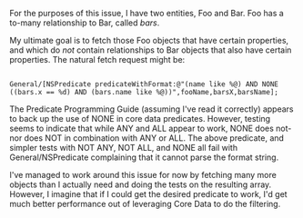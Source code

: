 

For the purposes of this issue, I have two entities, Foo and Bar. Foo has a to-many relationship to Bar, called *bars*.

My ultimate goal is to fetch those Foo objects that have certain properties, and which do *not* contain relationships to Bar objects that also have certain properties. The natural fetch request might be:

<code>
General/[NSPredicate predicateWithFormat:@"(name like %@) AND NONE ((bars.x == %d) AND (bars.name like %@))",fooName,barsX,barsName];
</code>

The Predicate Programming Guide (assuming I've read it correctly) appears to back up the use of NONE in core data predicates. However, testing seems to indicate that while ANY and ALL appear to work, NONE does not- nor does NOT in combination with ANY or ALL. The above predicate, and simpler tests with NOT ANY, NOT ALL, and NONE all fail with General/NSPredicate complaining that it cannot parse the format string.

I've managed to work around this issue for now by fetching many more objects than I actually need and doing the tests on the resulting array. However, I imagine that if I could get the desired predicate to work, I'd get much better performance out of leveraging Core Data to do the filtering.